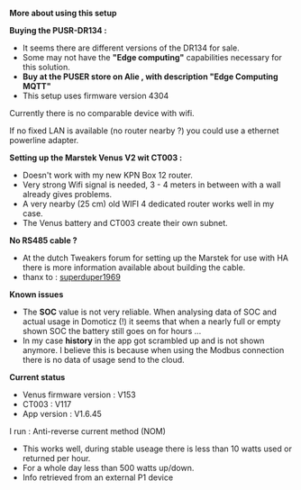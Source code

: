 <b>More about using this setup</b>

<b>Buying the PUSR-DR134 :</b>
  * It seems there are different versions of the DR134 for sale.
  * Some may not have the <b>"Edge computing"</b>  capabilities necessary for this solution.
  * <b>Buy at the PUSER store on Alie , with description "Edge Computing MQTT" </b>
  * This setup uses firmware version 4304

Currently there is no comparable device with wifi. 

If no fixed LAN is available (no router nearby ?) you could use a ethernet powerline adapter.

<b>Setting up the Marstek Venus V2 wit CT003 :</b>
  * Doesn't work with my new KPN Box 12 router. 
  * Very strong Wifi signal is needed, 3 - 4 meters in between with a wall already gives problems.
  * A very nearby (25 cm) old WIFI 4 dedicated router works well in my case.
  * The Venus battery and CT003 create their own subnet.

<b>No RS485 cable ?</b>
  * At the dutch Tweakers forum for setting up the Marstek for use with HA there is more information available about building the cable.
  * thanx to : [superduper1969](https://github.com/Superduper1969)

<b>Known issues</b>
 * The <b>SOC</b> value is not very reliable. When analysing data of SOC and actual usage in Domoticz (!) it seems that when a nearly full or empty shown SOC the battery still goes on for hours ...
 * In my case <b>history</b> in the app got scrambled up and is not shown anymore. I believe this is because when using the Modbus connection there is no data of usage send to the cloud.

<b>Current status</b>
  * Venus firmware version : V153
  * CT003 : V117
  * App version : V1.6.45

I run : Anti-reverse current method (NOM)
  * This works well, during stable useage there is less than 10 watts used or returned per hour.
  * For a whole day less than 500 watts up/down.
  * Info retrieved from an external P1 device

